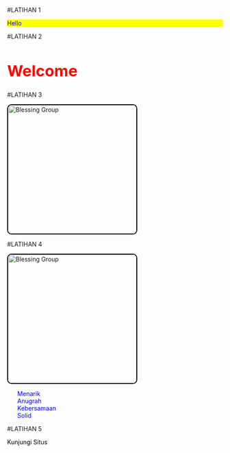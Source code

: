 #LATIHAN 1
<!DOCTYPE html>
<html lang="id">
<head>
  <meta charset="UTF-8" />
  <p style="color: blue; background-color: yellow;">
  Hello
</p>

#LATIHAN 2 
  <!DOCTYPE html>
<html>
<head>
  <style>
    h1 {
      color: red;
      font-size: 36px;
    }
  </style>
</head>
<body>
  <h1>Welcome</h1>
</body>
</html>

#LATIHAN 3
<!DOCTYPE html>
<html>
  <img src="TNF.jpg" alt="Blessing Group" style="width: 300px; height: 300px; border: 2px solid black; border-radius: 10px;">

#LATIHAN 4
<!DOCTYPE html>
<html>
  <img src="TNF.jpg" alt="Blessing Group" style="width: 300px; height: 300px; border: 2px solid black; border-radius: 10px;">
<ul style="color: blue; list-style: none;">
    <li>Menarik</li>
    <li>Anugrah</li>
    <li>Kebersamaan</li>
    <li>Solid</li>
</ul>

#LATIHAN 5
<!DOCTYPE html>
<html>
  <a href="https://images.app.goo.gl/JhyjVBMihhcFSQcZ9" style="color: black; text-decoration: none; cursor: pointer;" onmouseover="this.style.color='red'" onmouseout="this.style.color='black'">
    Kunjungi Situs
</a>

